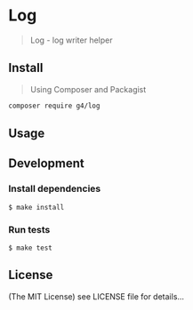 Log
==========

> Log - log writer helper

## Install

> Using Composer and Packagist

```sh
composer require g4/log
```

## Usage

## Development

### Install dependencies

    $ make install

### Run tests

    $ make test

## License

(The MIT License)
see LICENSE file for details...
